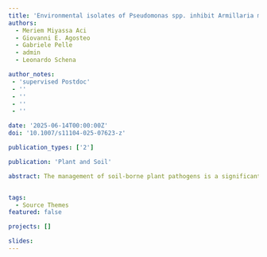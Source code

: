 ```yaml
---
title: 'Environmental isolates of Pseudomonas spp. inhibit Armillaria mellea and promote plant growth through microbiome-mediated effects'
authors:
  - Meriem Miyassa Aci
  - Giovanni E. Agosteo
  - Gabriele Pelle
  - admin
  - Leonardo Schena

author_notes:
 - 'supervised Postdoc'
 - ''
 - ''
 - ''
 - ''

date: '2025-06-14T00:00:00Z'
doi: '10.1007/s11104-025-07623-z'

publication_types: ['2']

publication: 'Plant and Soil'

abstract: The management of soil-borne plant pathogens is a significant challenge in modern agriculture, particularly given the limitations of chemical control strategies. In this context, the management of the soil microbiome can be an important tool towards the biological control of soil-borne plant pathogens. In this study, we isolated bacterial strains from soil microbiomes with potential biocontrol activity against Armillaria mellea, a destructive fungal pathogen responsible for root rot in multiple crops. Using a mass selection approach, we identified 155 bacterial isolates with antifungal activity, which we further screened to select four Pseudomonas spp. isolates that exhibited strong in vitro inhibitory effects on A. mellea. Whole-genome sequencing of these isolates revealed biosynthetic gene clusters encoding antifungal metabolites and siderophores that are potentially involved in pathogen suppression and plant growth promotion. We further assessed their effect on plant microbiomes and growth performance in a microcosm experiment with olive plants (Olea europaea). Our results show that inoculation with live bacterial isolates, compared to inactivated isolates, increased plant biomass while exerting limited effects on native root and rhizosphere microbiomes. Additionally, we observed indirect effects on plant biomass through plant-associated microbial communities, suggesting a complex interplay between the host and bacterial isolates in the rhizosphere, with an eventual impact on plant health. Soil-derived Pseudomonas spp. can be effective biocontrol agents against A. mellea, and their ability to enhance plant growth while maintaining microbiome stability makes them promising candidates for field application, promoting microbiome-based solutions in modern agriculture.


tags:
  - Source Themes
featured: false

projects: []

slides:
---
```

